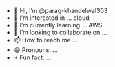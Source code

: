 - 👋 Hi, I’m @parag-khandelwal303
- 👀 I’m interested in ... cloud
- 🌱 I’m currently learning ... AWS
- 💞️ I’m looking to collaborate on ... 
- 📫 How to reach me ...
- 😄 Pronouns: ...
- ⚡ Fun fact: ...

<!---
parag-khandelwal303/parag-khandelwal303 is a ✨ special ✨ repository because its `README.md` (this file) appears on your GitHub profile.
You can click the Preview link to take a look at your changes.
--->
